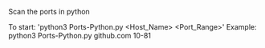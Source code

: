  Scan the ports in python 
 
 To start: 'python3 Ports-Python.py <Host_Name> <Port_Range>'
 Example: python3 Ports-Python.py github.com 10-81

